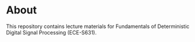 # About 

This repository contains lecture materials for Fundamentals of Deterministic Digital Signal Processing (ECE-S631).
